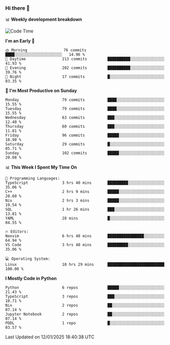 ### Hi there 👋

📊 **Weekly development breakdown**
<!--START_SECTION:waka-->
![Code Time](http://img.shields.io/badge/Code%20Time-329%20hrs%206%20mins-blue)

**I'm an Early 🐤** 

```text
🌞 Morning                76 commits          ████░░░░░░░░░░░░░░░░░░░░░   14.96 % 
🌆 Daytime                213 commits         ██████████░░░░░░░░░░░░░░░   41.93 % 
🌃 Evening                202 commits         ██████████░░░░░░░░░░░░░░░   39.76 % 
🌙 Night                  17 commits          █░░░░░░░░░░░░░░░░░░░░░░░░   03.35 % 
```
📅 **I'm Most Productive on Sunday** 

```text
Monday                   79 commits          ████░░░░░░░░░░░░░░░░░░░░░   15.55 % 
Tuesday                  79 commits          ████░░░░░░░░░░░░░░░░░░░░░   15.55 % 
Wednesday                63 commits          ███░░░░░░░░░░░░░░░░░░░░░░   12.40 % 
Thursday                 60 commits          ███░░░░░░░░░░░░░░░░░░░░░░   11.81 % 
Friday                   96 commits          █████░░░░░░░░░░░░░░░░░░░░   18.90 % 
Saturday                 29 commits          █░░░░░░░░░░░░░░░░░░░░░░░░   05.71 % 
Sunday                   102 commits         █████░░░░░░░░░░░░░░░░░░░░   20.08 % 
```


📊 **This Week I Spent My Time On** 

```text
💬 Programming Languages: 
TypeScript               3 hrs 40 mins       █████████░░░░░░░░░░░░░░░░   35.06 % 
C++                      2 hrs 9 mins        █████░░░░░░░░░░░░░░░░░░░░   20.60 % 
Nix                      2 hrs 3 mins        █████░░░░░░░░░░░░░░░░░░░░   19.54 % 
SQL                      1 hr 26 mins        ███░░░░░░░░░░░░░░░░░░░░░░   13.81 % 
YAML                     28 mins             █░░░░░░░░░░░░░░░░░░░░░░░░   04.55 % 

🔥 Editors: 
Neovim                   6 hrs 48 mins       ████████████████░░░░░░░░░   64.94 % 
VS Code                  3 hrs 40 mins       █████████░░░░░░░░░░░░░░░░   35.06 % 

💻 Operating System: 
Linux                    10 hrs 29 mins      █████████████████████████   100.00 % 
```

**I Mostly Code in Python** 

```text
Python                   6 repos             █████░░░░░░░░░░░░░░░░░░░░   21.43 % 
TypeScript               3 repos             ███░░░░░░░░░░░░░░░░░░░░░░   10.71 % 
Nix                      2 repos             ██░░░░░░░░░░░░░░░░░░░░░░░   07.14 % 
Jupyter Notebook         2 repos             ██░░░░░░░░░░░░░░░░░░░░░░░   07.14 % 
PDDL                     1 repo              █░░░░░░░░░░░░░░░░░░░░░░░░   03.57 % 
```




 Last Updated on 12/01/2025 18:40:38 UTC
<!--END_SECTION:waka-->
<!--
**R-enanVieira/R-enanVieira** is a ✨ _special_ ✨ repository because its `README.md` (this file) appears on your GitHub profile.

Here are some ideas to get you started:

- 🔭 I’m currently working on ...
- 🌱 I’m currently learning ...
- 👯 I’m looking to collaborate on ...
- 🤔 I’m looking for help with ...
- 💬 Ask me about ...
- 📫 How to reach me: ...
- 😄 Pronouns: ...
- ⚡ Fun fact: ...
-->
